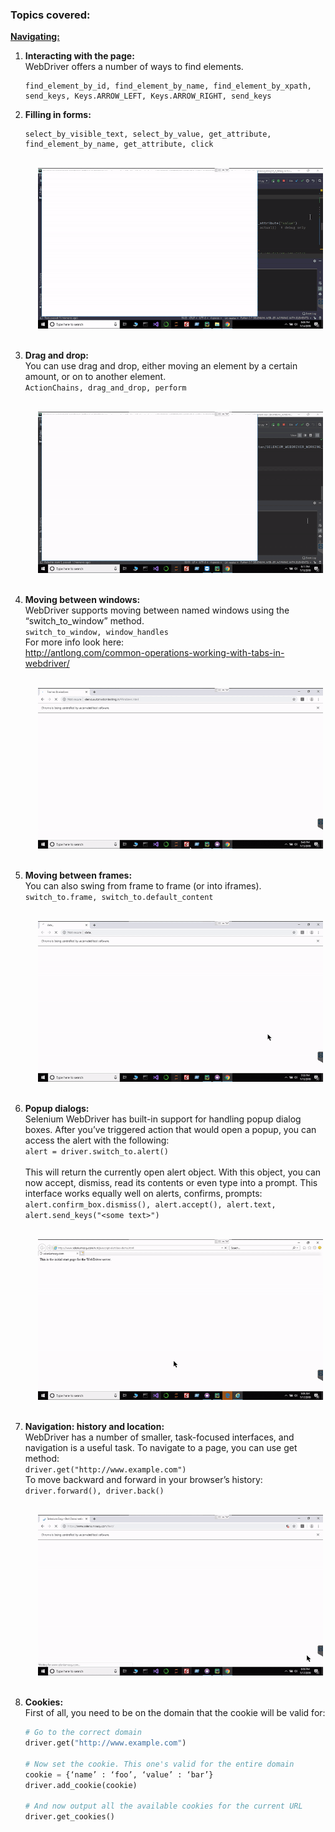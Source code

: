 ### Topics covered:

**[Navigating:](https://github.com/ikostan/SELENIUM_WEBDRIVER_WORKING_WITH_ELEMENTS/tree/master/testing_selenium_capabilities/tests/navigating)**
 
1. **Interacting with the page:**<br/>
    WebDriver offers a number of ways to find elements.<br/>
    ```
    find_element_by_id, find_element_by_name, find_element_by_xpath, 
    send_keys, Keys.ARROW_LEFT, Keys.ARROW_RIGHT, send_keys
    ```
    
2. **Filling in forms:**<br/>
    ```
    select_by_visible_text, select_by_value, get_attribute,
    find_element_by_name, get_attribute, click
    ```
    
    <br/>   
    <div align="center"> 
    <img width="95%" height="95%" src="https://github.com/ikostan/SELENIUM_WEBDRIVER_WORKING_WITH_ELEMENTS/blob/master/testing_selenium_capabilities/img/1.gif" hspace="20">
    </div>
    <br/> 
    
3. **Drag and drop:**<br/>
    You can use drag and drop, either moving an element by a certain amount, or on to another element.<br/>
    ```ActionChains, drag_and_drop, perform```
    
    <br/>   
    <div align="center"> 
    <img width="95%" height="95%" src="https://github.com/ikostan/SELENIUM_WEBDRIVER_WORKING_WITH_ELEMENTS/blob/master/testing_selenium_capabilities/img/3.gif" hspace="20">
    </div>
    <br/> 
    
4. **Moving between windows:**<br/>
    WebDriver supports moving between named windows using the “switch_to_window” method.<br/>
    ```switch_to_window, window_handles```<br/>
    For more info look here:<br/>
    http://antlong.com/common-operations-working-with-tabs-in-webdriver/
    
    <br/>   
    <div align="center"> 
    <img width="95%" height="95%" src="https://github.com/ikostan/SELENIUM_WEBDRIVER_WORKING_WITH_ELEMENTS/blob/master/testing_selenium_capabilities/img/2.gif" hspace="20">
    </div>
    <br/> 
    
5. **Moving between frames:**<br/>
    You can also swing from frame to frame (or into iframes).<br/>
    ```switch_to.frame, switch_to.default_content```
    
    <br/>   
    <div align="center"> 
    <img width="95%" height="95%" src="https://github.com/ikostan/SELENIUM_WEBDRIVER_WORKING_WITH_ELEMENTS/blob/master/testing_selenium_capabilities/img/4.gif" hspace="20">
    </div>
    <br/> 
    
6. **Popup dialogs:**<br/>
    Selenium WebDriver has built-in support for handling popup dialog boxes. After you’ve triggered action that would open a popup, you can access the alert with the following:<br/>
    ```alert = driver.switch_to.alert()```   
    <br/>This will return the currently open alert object. With this object, you can now accept, dismiss, read its contents or even type into a prompt. This interface works equally well on alerts, confirms, prompts:<br/>
    ```alert.confirm_box.dismiss(), alert.accept(), alert.text, alert.send_keys("<some text>")```   

    <br/>   
    <div align="center"> 
    <img width="95%" height="95%" src="https://github.com/ikostan/SELENIUM_WEBDRIVER_WORKING_WITH_ELEMENTS/blob/master/testing_selenium_capabilities/img/5.gif" hspace="20">
    </div>
    <br/> 
    
7. **Navigation: history and location:**<br/>
    WebDriver has a number of smaller, task-focused interfaces, and navigation is a useful task. To navigate to a page, you can use get method:<br/>
    ```driver.get("http://www.example.com")```
    <br/>To move backward and forward in your browser’s history:<br/>
    ```driver.forward(), driver.back()```

    <br/>   
    <div align="center"> 
    <img width="95%" height="95%" src="https://github.com/ikostan/SELENIUM_WEBDRIVER_WORKING_WITH_ELEMENTS/blob/master/testing_selenium_capabilities/img/6.gif" hspace="20">
    </div>
    <br/> 
    
8. **Cookies:**<br/>
    First of all, you need to be on the domain that the cookie will be valid for:<br/>   
    ```python
    # Go to the correct domain
    driver.get("http://www.example.com")
    
    # Now set the cookie. This one's valid for the entire domain
    cookie = {‘name’ : ‘foo’, ‘value’ : ‘bar’}
    driver.add_cookie(cookie)
    
    # And now output all the available cookies for the current URL
    driver.get_cookies()
    ```
